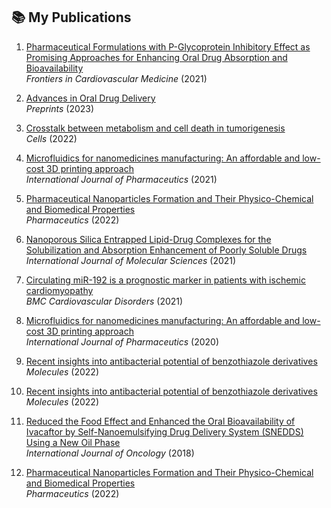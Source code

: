 ## 📚 My Publications

1. [Pharmaceutical Formulations with P-Glycoprotein Inhibitory Effect as Promising Approaches for Enhancing Oral Drug Absorption and Bioavailability](https://doi.org/10.3389/fcvm.2021.812182)  
   *Frontiers in Cardiovascular Medicine* (2021)

2. [Advances in Oral Drug Delivery](https://doi.org/10.20944/preprints202307.0236.v1)  
   *Preprints* (2023)

3. [Crosstalk between metabolism and cell death in tumorigenesis](https://doi.org/10.3390/cells11040607)  
   *Cells* (2022)

4. [Microfluidics for nanomedicines manufacturing: An affordable and low-cost 3D printing approach](https://doi.org/10.1016/j.ijpharm.2021.120303)  
   *International Journal of Pharmaceutics* (2021)

5. [Pharmaceutical Nanoparticles Formation and Their Physico-Chemical and Biomedical Properties](https://doi.org/10.3390/pharmaceutics14010133)  
   *Pharmaceutics* (2022)

6. [Nanoporous Silica Entrapped Lipid-Drug Complexes for the Solubilization and Absorption Enhancement of Poorly Soluble Drugs](https://doi.org/10.3390/ijms22041896)  
   *International Journal of Molecular Sciences* (2021)

7. [Circulating miR-192 is a prognostic marker in patients with ischemic cardiomyopathy](https://doi.org/10.1186/s12872-021-02092-5)  
   *BMC Cardiovascular Disorders* (2021)

8. [Microfluidics for nanomedicines manufacturing: An affordable and low-cost 3D printing approach](https://doi.org/10.1186/s40709-020-00132-3)  
   *International Journal of Pharmaceutics* (2020)

9. [Recent insights into antibacterial potential of benzothiazole derivatives](https://doi.org/10.3390/molecules27072180)  
   *Molecules* (2022)

10. [Recent insights into antibacterial potential of benzothiazole derivatives](https://doi.org/10.3390/molecules27061930)  
    *Molecules* (2022)

11. [Reduced the Food Effect and Enhanced the Oral Bioavailability of Ivacaftor by Self-Nanoemulsifying Drug Delivery System (SNEDDS) Using a New Oil Phase](https://doi.org/10.3892/ijo.2018.4550)  
    *International Journal of Oncology* (2018)

12. [Pharmaceutical Nanoparticles Formation and Their Physico-Chemical and Biomedical Properties](https://doi.org/10.3390/ph14020137)  
    *Pharmaceutics* (2022)

